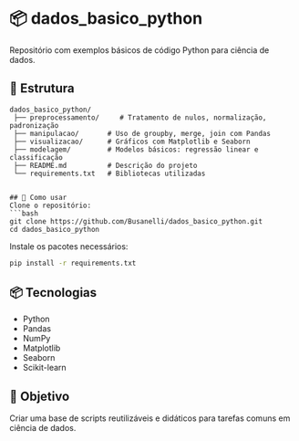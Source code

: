 # 📦 dados_basico_python
Repositório com exemplos básicos de código Python para ciência de dados. 

## 📁 Estrutura

```plaintext
dados_basico_python/
 ├── preprocessamento/     # Tratamento de nulos, normalização, padronização
 ├── manipulacao/       # Uso de groupby, merge, join com Pandas
 ├── visualizacao/      # Gráficos com Matplotlib e Seaborn
 ├── modelagem/         # Modelos básicos: regressão linear e classificação
 ├── README.md          # Descrição do projeto
 └── requirements.txt   # Bibliotecas utilizadas


## 🚀 Como usar
Clone o repositório:
```bash
git clone https://github.com/Busanelli/dados_basico_python.git
cd dados_basico_python
```

Instale os pacotes necessários:
```bash
pip install -r requirements.txt
```

## 📦 Tecnologias
- Python
- Pandas
- NumPy
- Matplotlib
- Seaborn
- Scikit-learn

## 🧠 Objetivo
Criar uma base de scripts reutilizáveis e didáticos para tarefas comuns em ciência de dados.
